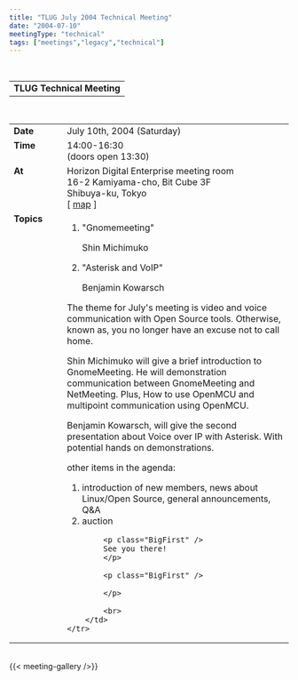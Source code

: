 ```yaml
---
title: "TLUG July 2004 Technical Meeting"
date: "2004-07-10"
meetingType: "technical"
tags: ["meetings","legacy","technical"]
---
```


<br>

<table border="0" cellpadding="3" cellspacing="1" width="90%" /><tr>
		<td /><b>TLUG Technical Meeting</b></td></tr>
</table><br>

<table border="0" width="90%" cellpadding="1" cellspacing="1" />
	<tr />
		<td width="80" valign="top" /><b>Date</b></td>
		<td>July 10th, 2004 (Saturday)<br></td>
	</tr>
	<tr />
		<td width="80" valign="top" /><b>Time</b></td>
		<td>14:00-16:30<br>(doors open 13:30)<br></td>
	</tr>
	<tr />
		<td width="80" valign="top" /><b>At</b></td>
		<td>
         Horizon Digital Enterprise meeting room<br>
         16-2 Kamiyama-cho, Bit Cube 3F<br>
         Shibuya-ku, Tokyo<br>
			[ <a href="http://www.hde.co.jp/information/map/" target="_blank">map</a> ]<br>
		</td>
	</tr>
	<tr />
		<td width="80" valign="top" /><b>Topics</b></td>
		<td>
<p>
<ol>
<li>"Gnomemeeting"</li>
</p>
<p>
Shin Michimuko
</p>
<li>"Asterisk and VoIP"</li>
</p>
<p>
Benjamin Kowarsch
</p>
</ol>
<p>
The theme for July's meeting is video and voice communication
with Open Source tools.  Otherwise, known as, you no longer
have an excuse not to call home.
</p>
<p>
Shin Michimuko will give a brief introduction to GnomeMeeting.
He will demonstration communication between GnomeMeeting and
NetMeeting.  Plus, How to use OpenMCU and multipoint communication
using OpenMCU.
</p>
<p>
Benjamin Kowarsch, will give the second presentation about Voice
over IP with Asterisk.  With potential hands on demonstrations.
</p>
<p>
other items in the agenda:
<ol>
<li>introduction of new members, news about Linux/Open Source,
   general announcements, Q&A</li>
<li>auction</li>
</ol>
</p>


			<p class="BigFirst" />
			See you there!
			</p>

			<p class="BigFirst" />
			
			</p>

			<br>
		</td>
	</tr>


</table>
<br>
{{< meeting-gallery />}}
